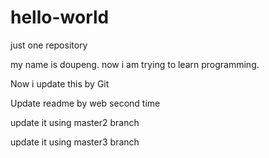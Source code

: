 
# hello-world
just one repository

my name is doupeng. 
now i am trying to learn programming.


Now i update this by Git

Update readme by web second time

update it using master2 branch

update it using master3 branch
